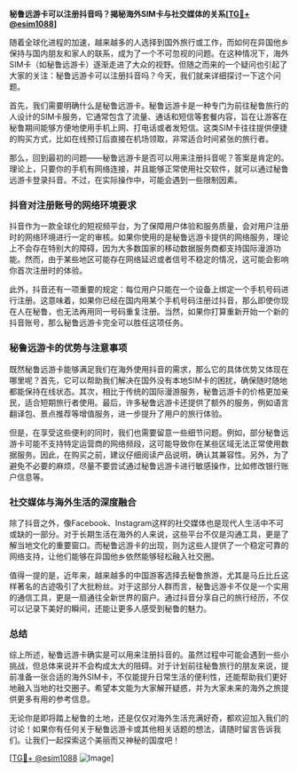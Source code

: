 **秘鲁远游卡可以注册抖音吗？揭秘海外SIM卡与社交媒体的关系[[TG💪+ @esim1088](https://t.me/s/esim1088)]**

随着全球化进程的加速，越来越多的人选择到国外旅行或工作，而如何在异国他乡保持与国内朋友和家人的联系，成为了一个不可忽视的问题。在这种情况下，海外SIM卡（如秘鲁远游卡）逐渐走进了大众的视野。但随之而来的一个疑问也引起了大家的关注：秘鲁远游卡可以注册抖音吗？今天，我们就来详细探讨一下这个问题。

首先，我们需要明确什么是秘鲁远游卡。秘鲁远游卡是一种专门为前往秘鲁旅行的人设计的SIM卡服务，它通常包含了流量、通话和短信等套餐内容，旨在让游客在秘鲁期间能够方便地使用手机上网、打电话或者发短信。这类SIM卡往往提供便捷的购买方式，比如在线预订后直接在机场领取，非常适合时间紧张的旅行者。

那么，回到最初的问题——秘鲁远游卡是否可以用来注册抖音呢？答案是肯定的。理论上，只要你的手机有网络连接，并且能够正常使用社交软件，就可以通过秘鲁远游卡登录抖音。不过，在实际操作中，可能会遇到一些限制因素。

### 抖音对注册账号的网络环境要求

抖音作为一款全球化的短视频平台，为了保障用户体验和服务质量，会对用户注册时的网络环境进行一定的审核。如果你使用的是秘鲁远游卡提供的网络服务，理论上不会存在特别大的障碍，因为大多数国家的移动数据服务商都支持国际漫游功能。然而，由于某些地区可能存在网络延迟或者信号不稳定的情况，这可能会影响你首次注册时的体验。

此外，抖音还有一项重要的规定：每位用户只能在一个设备上绑定一个手机号码进行注册。这意味着，如果你已经在国内用某个手机号码注册过抖音，那么即使你现在人在秘鲁，也无法再用同一号码重复注册。当然，如果你打算重新开始一个新的抖音账号，那么秘鲁远游卡完全可以胜任这项任务。

### 秘鲁远游卡的优势与注意事项

既然秘鲁远游卡能够满足我们在海外使用抖音的需求，那么它的具体优势又体现在哪里呢？首先，它可以帮助我们解决在国外没有本地SIM卡的困扰，确保随时随地都能保持在线状态。其次，相比于传统的国际漫游服务，秘鲁远游卡的价格更加亲民，适合短期旅行者使用。最后，许多秘鲁远游卡还提供了额外的服务，例如语言翻译包、景点推荐等增值服务，进一步提升了用户的旅行体验。

但是，在享受这些便利的同时，我们也需要留意一些细节问题。例如，部分秘鲁远游卡可能不支持特定运营商的网络频段，这可能导致你在某些区域无法正常使用数据服务。因此，在购买之前，建议仔细阅读产品说明，确认其兼容性。另外，为了避免不必要的麻烦，尽量不要尝试通过秘鲁远游卡进行敏感操作，比如修改银行账户信息等。

### 社交媒体与海外生活的深度融合

除了抖音之外，像Facebook、Instagram这样的社交媒体也是现代人生活中不可或缺的一部分。对于长期生活在海外的人来说，这些平台不仅是沟通工具，更是了解当地文化的重要窗口。而秘鲁远游卡的出现，则为这些人提供了一个稳定可靠的网络支持，让他们能够在异国他乡依然能够轻松融入社交圈。

值得一提的是，近年来，越来越多的中国游客选择去秘鲁旅游，尤其是马丘比丘这样著名的古迹吸引了大批粉丝。对于这部分人群而言，秘鲁远游卡不仅是一个实用的通信工具，更是一扇通往全新世界的窗户。通过抖音分享自己的旅行经历，不仅可以记录下美好的瞬间，还能让更多人感受到秘鲁的魅力。

### 总结

综上所述，秘鲁远游卡确实是可以用来注册抖音的。虽然过程中可能会遇到一些小挑战，但总体来说并不会构成太大的阻碍。对于计划前往秘鲁旅行的朋友来说，提前准备一张合适的海外SIM卡，不仅能提升日常生活的便利性，还能帮助我们更好地融入当地的社交圈子。希望本文能为大家解开疑惑，并为大家未来的海外之旅提供更多有用的参考信息。

无论你是即将踏上秘鲁的土地，还是仅仅对海外生活充满好奇，都欢迎加入我们的讨论！如果你有任何关于秘鲁远游卡或其他相关话题的想法，请随时留言告诉我们。让我们一起探索这个美丽而又神秘的国度吧！

[[TG💪+ @esim1088](https://t.me/s/esim1088) ![Image](https://i.postimg.cc/4NQfJmqS/Snipaste-2025-05-13-00-14-12.png)]